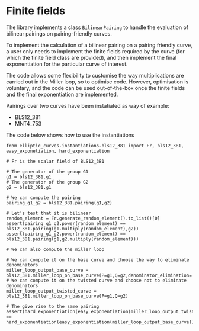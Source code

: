 # Finite fields

The library implements a class `BilinearPairing` to handle the evaluation of bilinear pairings on pairing-friendly curves.

To implement the calculation of a bilinear pairing on a pairing friendly curve, a user only needs to implement the finite fields required by the curve (for which the finite field class are provided), and then implement the final exponentiation for the particular curve of interest.

The code allows some flexibility to customise the way multiplications are carried out in the Miller loop, so to optimise code. However, optimisation is voluntary, and the code can be used out-of-the-box once the finite fields and the final exponentiation are implemented.

Pairings over two curves have been instatiated as way of example:
- BLS12_381
- MNT4_753

The code below shows how to use the instantiations

```
from elliptic_curves.instantiations.bls12_381 import Fr, bls12_381, easy_exponetiation, hard_exponentiation

# Fr is the scalar field of BLS12_381

# The generator of the group G1
g1 = bls12_381.g1
# The generator of the group G2
g2 = bls12_381.g1

# We can compute the pairing
pairing_g1_g2 = bls12_381.pairing(g1,g2)

# Let's test that it is bilinear
random_element = Fr.generate_random_element().to_list()[0]
assert(pairing_g1_g2.power(random_element) == bls12_381.pairing(g1.multiply(random_element),g2))
assert(pairing_g1_g2.power(random_element) == bls12_381.pairing(g1,g2.multiply(random_element)))

# We can also compute the miller loop

# We can compute it on the base curve and choose the way to eliminate denominators
miller_loop_output_base_curve = bls12_381.miller_loop_on_base_curve(P=g1,Q=g2,denominator_elimination='quadratic')
# We can compute it on the twisted curve and choose not to eliminate denominators
miller_loop_output_twisted_curve = bls12_381.miller_loop_on_base_curve(P=g1,Q=g2)

# The give rise to the same pairing
assert(hard_exponentiation(easy_exponentiation(miller_loop_output_twisted_curve)) == hard_exponentiation(easy_exponentiation(miller_loop_output_base_curve)))
```